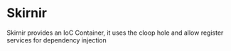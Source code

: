 # Skirnir
Skirnir provides an IoC Container, it uses the cloop hole and allow register services for dependency injection
